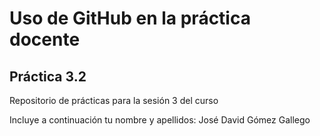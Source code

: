 # Uso de GitHub en la práctica docente
## Práctica 3.2
Repositorio de prácticas para la sesión 3 del curso

Incluye a continuación tu nombre y apellidos: José David Gómez Gallego
